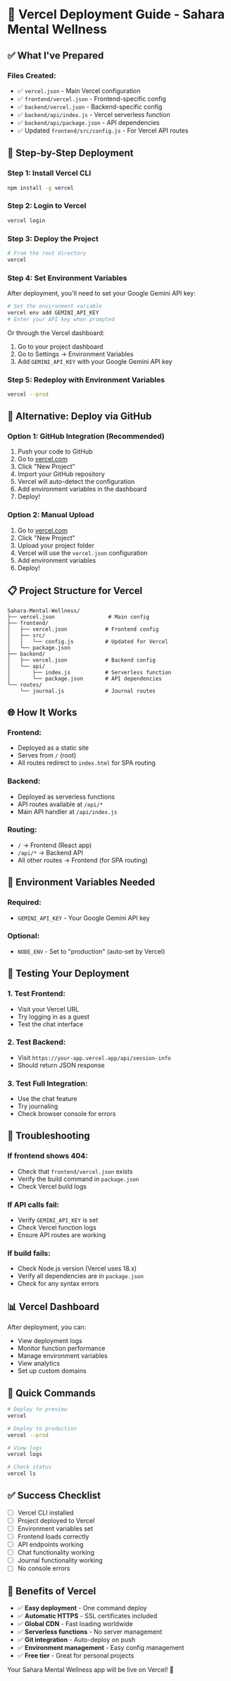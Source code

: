 # 🚀 Vercel Deployment Guide - Sahara Mental Wellness

## ✅ What I've Prepared

### Files Created:
- ✅ `vercel.json` - Main Vercel configuration
- ✅ `frontend/vercel.json` - Frontend-specific config
- ✅ `backend/vercel.json` - Backend-specific config
- ✅ `backend/api/index.js` - Vercel serverless function
- ✅ `backend/api/package.json` - API dependencies
- ✅ Updated `frontend/src/config.js` - For Vercel API routes

## 🚀 Step-by-Step Deployment

### Step 1: Install Vercel CLI
```bash
npm install -g vercel
```

### Step 2: Login to Vercel
```bash
vercel login
```

### Step 3: Deploy the Project
```bash
# From the root directory
vercel
```

### Step 4: Set Environment Variables
After deployment, you'll need to set your Google Gemini API key:

```bash
# Set the environment variable
vercel env add GEMINI_API_KEY
# Enter your API key when prompted
```

Or through the Vercel dashboard:
1. Go to your project dashboard
2. Go to Settings → Environment Variables
3. Add `GEMINI_API_KEY` with your Google Gemini API key

### Step 5: Redeploy with Environment Variables
```bash
vercel --prod
```

## 🔧 Alternative: Deploy via GitHub

### Option 1: GitHub Integration (Recommended)
1. Push your code to GitHub
2. Go to [vercel.com](https://vercel.com)
3. Click "New Project"
4. Import your GitHub repository
5. Vercel will auto-detect the configuration
6. Add environment variables in the dashboard
7. Deploy!

### Option 2: Manual Upload
1. Go to [vercel.com](https://vercel.com)
2. Click "New Project"
3. Upload your project folder
4. Vercel will use the `vercel.json` configuration
5. Add environment variables
6. Deploy!

## 📋 Project Structure for Vercel

```
Sahara-Mental-Wellness/
├── vercel.json                 # Main config
├── frontend/
│   ├── vercel.json            # Frontend config
│   ├── src/
│   │   └── config.js          # Updated for Vercel
│   └── package.json
├── backend/
│   ├── vercel.json            # Backend config
│   └── api/
│       ├── index.js           # Serverless function
│       └── package.json       # API dependencies
└── routes/
    └── journal.js             # Journal routes
```

## 🌐 How It Works

### Frontend:
- Deployed as a static site
- Serves from `/` (root)
- All routes redirect to `index.html` for SPA routing

### Backend:
- Deployed as serverless functions
- API routes available at `/api/*`
- Main API handler at `/api/index.js`

### Routing:
- `/` → Frontend (React app)
- `/api/*` → Backend API
- All other routes → Frontend (for SPA routing)

## 🔑 Environment Variables Needed

### Required:
- `GEMINI_API_KEY` - Your Google Gemini API key

### Optional:
- `NODE_ENV` - Set to "production" (auto-set by Vercel)

## 🧪 Testing Your Deployment

### 1. Test Frontend:
- Visit your Vercel URL
- Try logging in as a guest
- Test the chat interface

### 2. Test Backend:
- Visit `https://your-app.vercel.app/api/session-info`
- Should return JSON response

### 3. Test Full Integration:
- Use the chat feature
- Try journaling
- Check browser console for errors

## 🐛 Troubleshooting

### If frontend shows 404:
- Check that `frontend/vercel.json` exists
- Verify the build command in `package.json`
- Check Vercel build logs

### If API calls fail:
- Verify `GEMINI_API_KEY` is set
- Check Vercel function logs
- Ensure API routes are working

### If build fails:
- Check Node.js version (Vercel uses 18.x)
- Verify all dependencies are in `package.json`
- Check for any syntax errors

## 📊 Vercel Dashboard

After deployment, you can:
- View deployment logs
- Monitor function performance
- Manage environment variables
- View analytics
- Set up custom domains

## 🎯 Quick Commands

```bash
# Deploy to preview
vercel

# Deploy to production
vercel --prod

# View logs
vercel logs

# Check status
vercel ls
```

## ✅ Success Checklist

- [ ] Vercel CLI installed
- [ ] Project deployed to Vercel
- [ ] Environment variables set
- [ ] Frontend loads correctly
- [ ] API endpoints working
- [ ] Chat functionality working
- [ ] Journal functionality working
- [ ] No console errors

## 🎉 Benefits of Vercel

- ✅ **Easy deployment** - One command deploy
- ✅ **Automatic HTTPS** - SSL certificates included
- ✅ **Global CDN** - Fast loading worldwide
- ✅ **Serverless functions** - No server management
- ✅ **Git integration** - Auto-deploy on push
- ✅ **Environment management** - Easy config management
- ✅ **Free tier** - Great for personal projects

Your Sahara Mental Wellness app will be live on Vercel! 🚀
